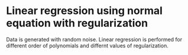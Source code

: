 # Linear regression using normal equation with regularization 

Data is generated with random noise. Linear regression is performed for different order of polynomials and differnt values of regularization. 
